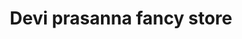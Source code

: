 ---
title: "Devi prasanna fancy store"
url: /kakinada/devi-prasanna-fancy-store/
shop: Supermarkt
---